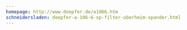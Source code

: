 ```yaml
---
homepage: http://www.doepfer.de/a1066.htm
schneidersladen: doepfer-a-106-6-xp-filter-oberheim-xpander.html
---
```


